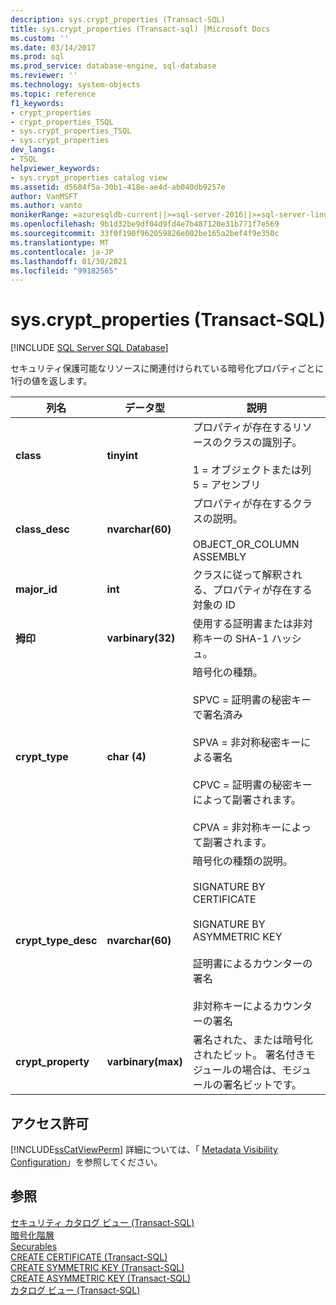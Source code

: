 ```yaml
---
description: sys.crypt_properties (Transact-SQL)
title: sys.crypt_properties (Transact-sql) |Microsoft Docs
ms.custom: ''
ms.date: 03/14/2017
ms.prod: sql
ms.prod_service: database-engine, sql-database
ms.reviewer: ''
ms.technology: system-objects
ms.topic: reference
f1_keywords:
- crypt_properties
- crypt_properties_TSQL
- sys.crypt_properties_TSQL
- sys.crypt_properties
dev_langs:
- TSQL
helpviewer_keywords:
- sys.crypt_properties catalog view
ms.assetid: d5684f5a-30b1-418e-ae4d-ab040db9257e
author: VanMSFT
ms.author: vanto
monikerRange: =azuresqldb-current||>=sql-server-2016||>=sql-server-linux-2017||=azuresqldb-mi-current
ms.openlocfilehash: 9b1d32be9df04d9fd4e7b487120e31b771f7e569
ms.sourcegitcommit: 33f0f190f962059826e002be165a2bef4f9e350c
ms.translationtype: MT
ms.contentlocale: ja-JP
ms.lasthandoff: 01/30/2021
ms.locfileid: "99182565"
---
```

# <a name="syscrypt_properties-transact-sql"></a>sys.crypt_properties (Transact-SQL)
[!INCLUDE [SQL Server SQL Database](../../includes/applies-to-version/sql-asdb.md)]

  セキュリティ保護可能なリソースに関連付けられている暗号化プロパティごとに1行の値を返します。  
  
|列名|データ型|説明|  
|-----------------|---------------|-----------------|  
|**class**|**tinyint**|プロパティが存在するリソースのクラスの識別子。<br /><br /> 1 = オブジェクトまたは列<br /> 5 = アセンブリ|  
|**class_desc**|**nvarchar(60)**|プロパティが存在するクラスの説明。<br /><br /> OBJECT_OR_COLUMN<br /> ASSEMBLY|  
|**major_id**|**int**|クラスに従って解釈される、プロパティが存在する対象の ID|  
|**拇印**|**varbinary(32)**|使用する証明書または非対称キーの SHA-1 ハッシュ。|  
|**crypt_type**|**char (4)**|暗号化の種類。<br /><br /> SPVC = 証明書の秘密キーで署名済み<br /><br /> SPVA = 非対称秘密キーによる署名<br /><br /> CPVC = 証明書の秘密キーによって副署されます。<br /><br /> CPVA = 非対称キーによって副署されます。|  
|**crypt_type_desc**|**nvarchar(60)**|暗号化の種類の説明。<br /><br /> SIGNATURE BY CERTIFICATE<br /><br /> SIGNATURE BY ASYMMETRIC KEY<br /><br /> 証明書によるカウンターの署名<br /><br /> 非対称キーによるカウンターの署名|  
|**crypt_property**|**varbinary(max)**|署名された、または暗号化されたビット。 署名付きモジュールの場合は、モジュールの署名ビットです。|  
  
## <a name="permissions"></a>アクセス許可  
 [!INCLUDE[ssCatViewPerm](../../includes/sscatviewperm-md.md)] 詳細については、「 [Metadata Visibility Configuration](../../relational-databases/security/metadata-visibility-configuration.md)」を参照してください。  
  
## <a name="see-also"></a>参照  
 [セキュリティ カタログ ビュー &#40;Transact-SQL&#41;](../../relational-databases/system-catalog-views/security-catalog-views-transact-sql.md)   
 [暗号化階層](../../relational-databases/security/encryption/encryption-hierarchy.md)   
 [Securables](../../relational-databases/security/securables.md)   
 [CREATE CERTIFICATE &#40;Transact-SQL&#41;](../../t-sql/statements/create-certificate-transact-sql.md)   
 [CREATE SYMMETRIC KEY &#40;Transact-SQL&#41;](../../t-sql/statements/create-symmetric-key-transact-sql.md)   
 [CREATE ASYMMETRIC KEY &#40;Transact-SQL&#41;](../../t-sql/statements/create-asymmetric-key-transact-sql.md)   
 [カタログ ビュー &#40;Transact-SQL&#41;](../../relational-databases/system-catalog-views/catalog-views-transact-sql.md)  
  
  
